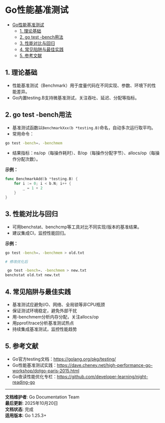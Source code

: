 ﻿# Go性能基准测试

<!-- TOC START -->
- [Go性能基准测试](#go性能基准测试)
  - [1. 理论基础](#1-理论基础)
  - [2. go test -bench用法](#2-go-test--bench用法)
  - [3. 性能对比与回归](#3-性能对比与回归)
  - [4. 常见陷阱与最佳实践](#4-常见陷阱与最佳实践)
  - [5. 参考文献](#5-参考文献)
<!-- TOC END -->

## 1. 理论基础

- 性能基准测试（Benchmark）用于度量代码在不同实现、参数、环境下的性能差异。
- Go内置testing.B支持微基准测试，关注吞吐、延迟、分配等指标。

## 2. go test -bench用法

- 基准测试函数以`BenchmarkXxx(b *testing.B)`命名，自动多次运行取平均。
- 常用命令：

```sh
go test -bench=. -benchmem

```

- 结果指标：ns/op（每操作耗时）、B/op（每操作分配字节）、allocs/op（每操作分配次数）。

**示例：**

```go
func BenchmarkAdd(b *testing.B) {
    for i := 0; i < b.N; i++ {
        _ = 1 + 2
    }
}

```

## 3. 性能对比与回归

- 可用benchstat、benchcmp等工具对比不同实现/版本的基准结果。
- 建议集成CI，监控性能回归。

**示例：**

```sh
go test -bench=. -benchmem > old.txt

# 修改优化后

 go test -bench=. -benchmem > new.txt
benchstat old.txt new.txt

```

## 4. 常见陷阱与最佳实践

- 基准测试应避免I/O、网络、全局锁等非CPU瓶颈
- 保证测试环境稳定，避免外部干扰
- 用-benchmem分析内存分配，关注allocs/op
- 用pprof/trace分析基准测试热点
- 持续集成基准测试，监控性能趋势

## 5. 参考文献

- Go官方testing文档：<https://golang.org/pkg/testing/>
- Go性能基准测试实践：<https://dave.cheney.net/high-performance-go-workshop/dotgo-paris-2015.html>
- Go夜读性能优化专栏：<https://github.com/developer-learning/night-reading-go>

---

**文档维护者**: Go Documentation Team  
**最后更新**: 2025年10月20日  
**文档状态**: 完成  
**适用版本**: Go 1.25.3+
